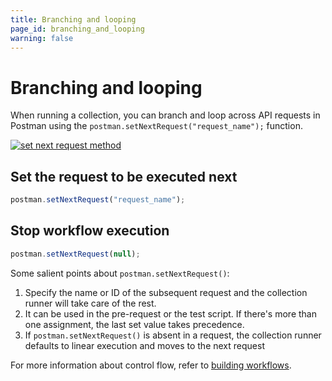 ```yaml
---
title: Branching and looping
page_id: branching_and_looping
warning: false
---
```


# Branching and looping

When running a collection, you can branch and loop across API requests in Postman using the `postman.setNextRequest("request_name");` function.

[![set next request method](https://s3.amazonaws.com/postman-static-getpostman-com/postman-docs/Test_script10.png)](https://s3.amazonaws.com/postman-static-getpostman-com/postman-docs/Test_script10.png)

## Set the request to be executed next

```javascript
postman.setNextRequest("request_name");
```

## Stop workflow execution

```javascript
postman.setNextRequest(null);
```

Some salient points about `postman.setNextRequest()`:

1. Specify the name or ID of the subsequent request and the collection runner will take care of the rest.
2. It can be used in the pre-request or the test script. If there's more than one assignment, the last set value takes precedence.
3. If `postman.setNextRequest()` is absent in a request, the collection runner defaults to linear execution and moves to the next request

For more information about control flow, refer to [building workflows](postman/collection_runs/building_workflows.md).

